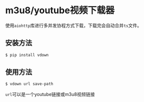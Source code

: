# m3u8/youtube视频下载器

使用`aiohttp`库进行多并发协程方式下载，下载完会自动合并`ts`文件。

## 安装方法

```bash
$ pip install vdown
```

## 使用方法

```bash
$ vdown url save-path
```

`url`可以是一个youtube链接或m3u8视频链接
